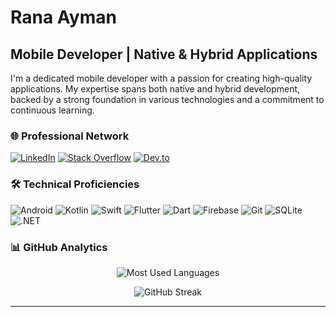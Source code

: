 # Rana Ayman

## Mobile Developer | Native & Hybrid Applications

I'm a dedicated mobile developer with a passion for creating high-quality applications. My expertise spans both native and hybrid development, backed by a strong foundation in various technologies and a commitment to continuous learning.

### 🌐 Professional Network

[![LinkedIn](https://img.shields.io/badge/LinkedIn-0077B5?style=for-the-badge&logo=linkedin&logoColor=white)](https://linkedin.com/in/ranaayman)
[![Stack Overflow](https://img.shields.io/badge/Stack_Overflow-FE7A16?style=for-the-badge&logo=stack-overflow&logoColor=white)](https://stackoverflow.com/users/11659802)
[![Dev.to](https://img.shields.io/badge/dev.to-0A0A0A?style=for-the-badge&logo=dev.to&logoColor=white)](https://dev.to/ranaayman)

### 🛠 Technical Proficiencies

![Android](https://img.shields.io/badge/Android-3DDC84?style=for-the-badge&logo=android&logoColor=white)
![Kotlin](https://img.shields.io/badge/Kotlin-0095D5?style=for-the-badge&logo=kotlin&logoColor=white)
![Swift](https://img.shields.io/badge/Swift-FA7343?style=for-the-badge&logo=swift&logoColor=white)
![Flutter](https://img.shields.io/badge/Flutter-02569B?style=for-the-badge&logo=flutter&logoColor=white)
![Dart](https://img.shields.io/badge/Dart-0175C2?style=for-the-badge&logo=dart&logoColor=white)
![Firebase](https://img.shields.io/badge/Firebase-FFCA28?style=for-the-badge&logo=firebase&logoColor=black)
![Git](https://img.shields.io/badge/Git-F05032?style=for-the-badge&logo=git&logoColor=white)
![SQLite](https://img.shields.io/badge/SQLite-07405E?style=for-the-badge&logo=sqlite&logoColor=white)
![.NET](https://img.shields.io/badge/.NET-5C2D91?style=for-the-badge&logo=.net&logoColor=white)

### 📊 GitHub Analytics

<p align="center">
  <img src="https://github-readme-stats.vercel.app/api/top-langs?username=ranaaymann&show_icons=true&locale=en&layout=compact&theme=dark" alt="Most Used Languages" />
</p>

<p align="center">
  <img src="https://github-readme-streak-stats.herokuapp.com/?user=ranaaymann&theme=dark" alt="GitHub Streak" />
</p>

---
